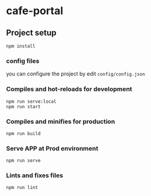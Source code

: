 # cafe-portal

## Project setup
```
npm install
```

### config files
you can configure the project by edit `config/config.json`


### Compiles and hot-reloads for development
```
npm run serve:local
npm run start
```

### Compiles and minifies for production
```
npm run build
```

### Serve APP at Prod environment
```
npm run serve
```

### Lints and fixes files
```
npm run lint
```
